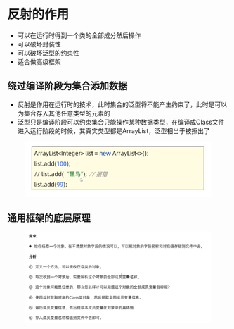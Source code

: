 # 反射的作用

* 可以在运行时得到一个类的全部成分然后操作
* 可以破坏封装性
* 可以破坏泛型的约束性
* 适合做高级框架

## 绕过编译阶段为集合添加数据

* 反射是作用在运行时的技术，此时集合的泛型将不能产生约束了，此时是可以为集合存入其他任意类型的元素的
* 泛型只是编译阶段可以约束集合只能操作某种数据类型，在编译成Class文件进入运行阶段的时候，其真实类型都是ArrayList，泛型相当于被擦出了

<figure><img src="../.gitbook/assets/image (1) (7).png" alt=""><figcaption></figcaption></figure>

## 通用框架的底层原理

<figure><img src="../.gitbook/assets/image (17).png" alt=""><figcaption></figcaption></figure>
